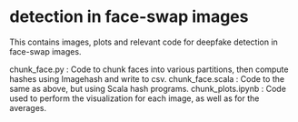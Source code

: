 # detection in face-swap images

This contains images, plots and relevant code for deepfake detection in face-swap images.

chunk_face.py : Code to chunk faces into various partitions, then compute hashes using Imagehash and write to csv.
chunk_face.scala : Code to the same as above, but using Scala hash programs.
chunk_plots.ipynb : Code used to perform the visualization for each image, as well as for the averages.
